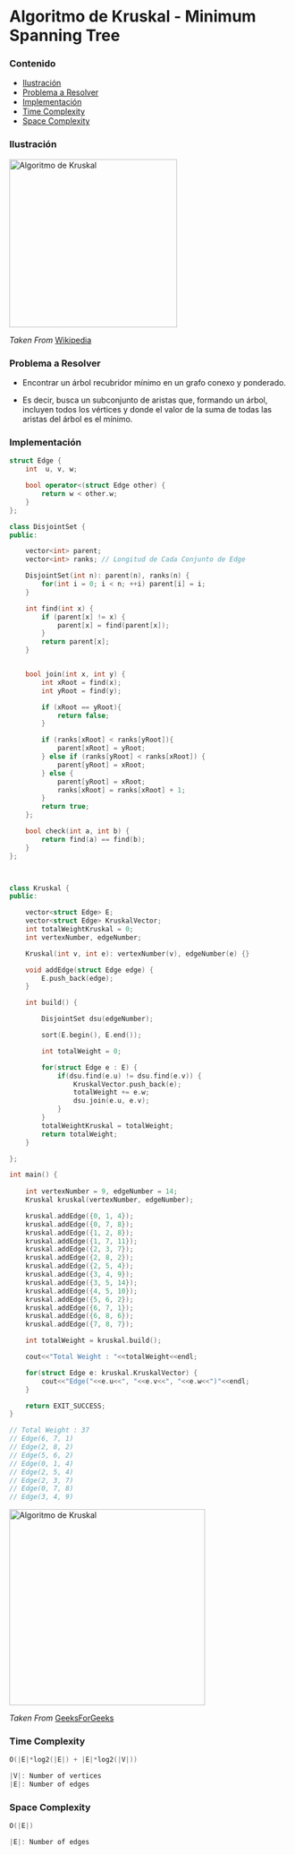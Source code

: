 # Algoritmo de Kruskal - Minimum Spanning Tree

### Contenido

* [Ilustración](#ilustración)
* [Problema a Resolver](#problema-a-resolver)
* [Implementación](#implementación)
* [Time Complexity](#time-complexity)
* [Space Complexity](#space-complexity)

### Ilustración
<img alt="Algoritmo de Kruskal" src="https://upload.wikimedia.org/wikipedia/commons/d/d2/Minimum_spanning_tree.svg" width="300"> 

_Taken From_ [Wikipedia](https://es.wikipedia.org/wiki/Algoritmo_de_Kruskal)

### Problema a Resolver

* Encontrar un árbol recubridor mínimo en un grafo conexo y ponderado.

* Es decir, busca un subconjunto de aristas que, formando un árbol, incluyen todos los vértices y donde el valor de la suma de todas las aristas del árbol es el mínimo.



### Implementación

```C++
struct Edge {
    int  u, v, w;

    bool operator<(struct Edge other) {
        return w < other.w;
    }
};

class DisjointSet {
public:

    vector<int> parent;
    vector<int> ranks; // Longitud de Cada Conjunto de Edge

    DisjointSet(int n): parent(n), ranks(n) {
        for(int i = 0; i < n; ++i) parent[i] = i;
    }

    int find(int x) { 
        if (parent[x] != x) { 
            parent[x] = find(parent[x]); 
        } 
        return parent[x]; 
    }


    bool join(int x, int y) { 
        int xRoot = find(x);
        int yRoot = find(y); 

        if (xRoot == yRoot){ 
            return false; 
        }

        if (ranks[xRoot] < ranks[yRoot]){ 
            parent[xRoot] = yRoot; 
        } else if (ranks[yRoot] < ranks[xRoot]) {
            parent[yRoot] = xRoot; 
        } else { 
            parent[yRoot] = xRoot; 
            ranks[xRoot] = ranks[xRoot] + 1; 
        } 
        return true;
    };

    bool check(int a, int b) {
        return find(a) == find(b);
    }
};



class Kruskal {
public: 

    vector<struct Edge> E;
    vector<struct Edge> KruskalVector;
    int totalWeightKruskal = 0;
    int vertexNumber, edgeNumber;

    Kruskal(int v, int e): vertexNumber(v), edgeNumber(e) {}

    void addEdge(struct Edge edge) {
        E.push_back(edge);
    }

    int build() {

        DisjointSet dsu(edgeNumber);

        sort(E.begin(), E.end());

        int totalWeight = 0;

        for(struct Edge e : E) {
            if(dsu.find(e.u) != dsu.find(e.v)) {
                KruskalVector.push_back(e);
                totalWeight += e.w;
                dsu.join(e.u, e.v);
            }
        }
        totalWeightKruskal = totalWeight;
        return totalWeight;
    }

};

int main() {
    
    int vertexNumber = 9, edgeNumber = 14;
    Kruskal kruskal(vertexNumber, edgeNumber);

    kruskal.addEdge({0, 1, 4}); 
    kruskal.addEdge({0, 7, 8}); 
    kruskal.addEdge({1, 2, 8}); 
    kruskal.addEdge({1, 7, 11}); 
    kruskal.addEdge({2, 3, 7}); 
    kruskal.addEdge({2, 8, 2}); 
    kruskal.addEdge({2, 5, 4}); 
    kruskal.addEdge({3, 4, 9}); 
    kruskal.addEdge({3, 5, 14}); 
    kruskal.addEdge({4, 5, 10}); 
    kruskal.addEdge({5, 6, 2}); 
    kruskal.addEdge({6, 7, 1}); 
    kruskal.addEdge({6, 8, 6}); 
    kruskal.addEdge({7, 8, 7});

    int totalWeight = kruskal.build();

    cout<<"Total Weight : "<<totalWeight<<endl;

    for(struct Edge e: kruskal.KruskalVector) {
        cout<<"Edge("<<e.u<<", "<<e.v<<", "<<e.w<<")"<<endl;
    }

    return EXIT_SUCCESS;
}

// Total Weight : 37
// Edge(6, 7, 1)
// Edge(2, 8, 2)
// Edge(5, 6, 2)
// Edge(0, 1, 4)
// Edge(2, 5, 4)
// Edge(2, 3, 7)
// Edge(0, 7, 8)
// Edge(3, 4, 9)
```

<img alt="Algoritmo de Kruskal" src="https://www.geeksforgeeks.org//wp-content/uploads/Fig-11.jpg" width="350"> 

_Taken From_ [GeeksForGeeks](https://www.geeksforgeeks.org/kruskals-minimum-spanning-tree-using-stl-in-c/)

### Time Complexity

```c++
O(|E|*log2(|E|) + |E|*log2(|V|))

|V|: Number of vertices
|E|: Number of edges
```
### Space Complexity

```c++
O(|E|)

|E|: Number of edges
```